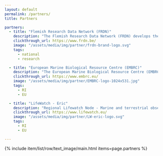 ```yaml
---
layout: default
permalink: /partners/
title: Partners

partners:
  - title: "Flemish Research Data Network (FRDN)"
    description: "The Flemish Research Data Network (FRDN) develops the preconditions necessary to motivate and enable researchers from Flemish research performing organizations to exchange and reuse (FAIR) research (meta) data. This contributes to the integrity, quality, and efficiency of research and thus to accelerating innovation in society. The FRDN is a network of 36 Flemish research performing organizations who work together on Open and FAIR data. Important partners are the Flemish funding agencies and the regional nodes of European Research Infrastructures (ESFRI)"
    clickthrough_url: https://www.frdn.be/
    image: "/assets/media/img/partner/frdn-brand-logo.svg"
    tags:
      - national
      - research

  - title: "European Marine Biological Resource Centre (EMBRC)"
    description: "The European Marine Biological Resource Centre (EMBRC) aims to advance fundamental and applied marine biology and ecology research, while promoting the development of blue biotechnology. This is achieved by facilitating access to marine organisms and ecosystems, experimental facilities, technological platforms, and relevant services in its 32 marine stations and research institutes in 10 European countries including Belgium in support of robust and efficient research."
    clickthrough_url: https://www.embrc.eu/
    image: "/assets/media/img/partner/EMBRC-logo-1024x531.jpg"
    tags:
      - RI
      - EU 

  - title: "LifeWatch - Eric"
    description: "Regional Lifewatch Node - Marine and terrestrial observatories, models and data systems."
    clickthrough_url: https://www.lifewatch.eu/
    image: "/assets/media/img/partner/LW-eric-logo.svg"
    tags:
      - RI
      - EU

---
```


{% include item/list/row/text_image/main.html items=page.partners %}